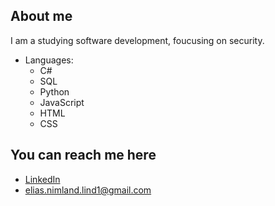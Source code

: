 ## About me
I am a studying software development, foucusing on security.

- Languages:
  - C#
  - SQL
  - Python
  - JavaScript
  - HTML
  - CSS
    
## You can reach me here
  - [LinkedIn](https://www.linkedin.com/in/elias-nimland-lind/)
  - elias.nimland.lind1@gmail.com
